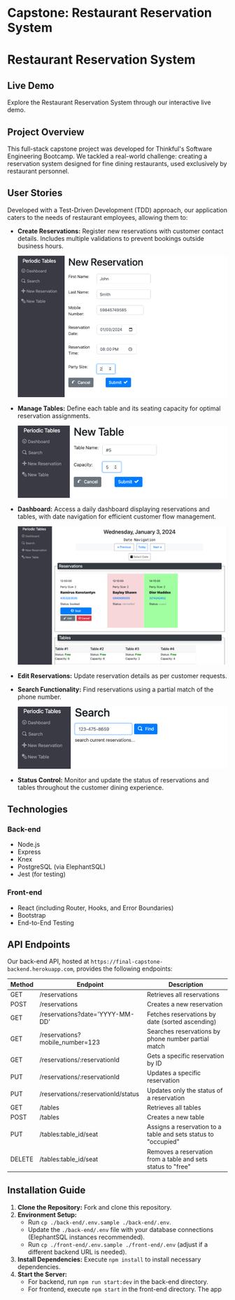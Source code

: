 # Capstone: Restaurant Reservation System

# Restaurant Reservation System

## Live Demo

Explore the Restaurant Reservation System through our interactive live demo.

## Project Overview

This full-stack capstone project was developed for Thinkful's Software Engineering Bootcamp. We tackled a real-world challenge: creating a reservation system designed for fine dining restaurants, used exclusively by restaurant personnel.

## User Stories

Developed with a Test-Driven Development (TDD) approach, our application caters to the needs of restaurant employees, allowing them to:

- **Create Reservations:** Register new reservations with customer contact details. Includes multiple validations to prevent bookings outside business hours.
  
  ![Reservation Page 3](/front-end/public/images/Reservation3.png)

- **Manage Tables:** Define each table and its seating capacity for optimal reservation assignments.

  ![Reservation Page 4](/front-end/public/images/Reservation4.png)
  
- **Dashboard:** Access a daily dashboard displaying reservations and tables, with date navigation for efficient customer flow management.

  ![Reservation Page 1](/front-end/public/images/Reservation1.png)

- **Edit Reservations:** Update reservation details as per customer requests.
- **Search Functionality:** Find reservations using a partial match of the phone number.

  ![Reservation Page 2](/front-end/public/images/Reservation2.png)

- **Status Control:** Monitor and update the status of reservations and tables throughout the customer dining experience.

## Technologies

### Back-end

- Node.js
- Express
- Knex
- PostgreSQL (via ElephantSQL)
- Jest (for testing)

### Front-end

- React (including Router, Hooks, and Error Boundaries)
- Bootstrap
- End-to-End Testing

## API Endpoints

Our back-end API, hosted at `https://final-capstone-backend.herokuapp.com`, provides the following endpoints:

| Method | Endpoint                        | Description                                     |
| ------ | ------------------------------- | ----------------------------------------------- |
| GET    | /reservations                   | Retrieves all reservations                      |
| POST   | /reservations                   | Creates a new reservation                       |
| GET    | /reservations?date='YYYY-MM-DD' | Fetches reservations by date (sorted ascending) |
| GET    | /reservations?mobile_number=123 | Searches reservations by phone number partial match |
| GET    | /reservations/:reservationId    | Gets a specific reservation by ID              |
| PUT    | /reservations/:reservationId    | Updates a specific reservation                  |
| PUT    | /reservations/:reservationId/status | Updates only the status of a reservation     |
| GET    | /tables                         | Retrieves all tables                            |
| POST   | /tables                         | Creates a new table                             |
| PUT    | /tables:table_id/seat           | Assigns a reservation to a table and sets status to "occupied" |
| DELETE | /tables:table_id/seat           | Removes a reservation from a table and sets status to "free" |

## Installation Guide

1. **Clone the Repository:** Fork and clone this repository.
2. **Environment Setup:**
   - Run `cp ./back-end/.env.sample ./back-end/.env`.
   - Update the `./back-end/.env` file with your database connections (ElephantSQL instances recommended).
   - Run `cp ./front-end/.env.sample ./front-end/.env` (adjust if a different backend URL is needed).
3. **Install Dependencies:** Execute `npm install` to install necessary dependencies.
4. **Start the Server:**
   - For backend, run `npm run start:dev` in the back-end directory.
   - For frontend, execute `npm start` in the front-end directory. The app
